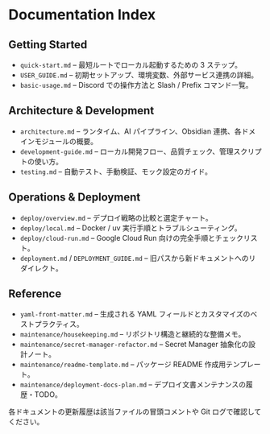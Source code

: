 # Documentation Index

## Getting Started

- `quick-start.md` – 最短ルートでローカル起動するための 3 ステップ。
- `USER_GUIDE.md` – 初期セットアップ、環境変数、外部サービス連携の詳細。
- `basic-usage.md` – Discord での操作方法と Slash / Prefix コマンド一覧。

## Architecture & Development

- `architecture.md` – ランタイム、AI パイプライン、Obsidian 連携、各ドメインモジュールの概要。
- `development-guide.md` – ローカル開発フロー、品質チェック、管理スクリプトの使い方。
- `testing.md` – 自動テスト、手動検証、モック設定のガイド。

## Operations & Deployment

- `deploy/overview.md` – デプロイ戦略の比較と選定チャート。
- `deploy/local.md` – Docker / uv 実行手順とトラブルシューティング。
- `deploy/cloud-run.md` – Google Cloud Run 向けの完全手順とチェックリスト。
- `deployment.md` / `DEPLOYMENT_GUIDE.md` – 旧パスから新ドキュメントへのリダイレクト。

## Reference

- `yaml-front-matter.md` – 生成される YAML フィールドとカスタマイズのベストプラクティス。
- `maintenance/housekeeping.md` – リポジトリ構造と継続的な整備メモ。
- `maintenance/secret-manager-refactor.md` – Secret Manager 抽象化の設計ノート。
- `maintenance/readme-template.md` – パッケージ README 作成用テンプレート。
- `maintenance/deployment-docs-plan.md` – デプロイ文書メンテナンスの履歴・TODO。

各ドキュメントの更新履歴は該当ファイルの冒頭コメントや Git ログで確認してください。
